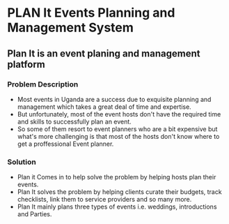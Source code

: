 # PLAN It Events Planning and Management System

## Plan It is an event planing and management platform

### Problem Description

- Most events in Uganda are a success due to exquisite planning and management which takes a great deal of time and expertise.
- But unfortunately, most of the event hosts don't have the required time and skills to successfully plan an event.
- So some of them resort to event planners who are a bit expensive but what's more challenging is that most of the hosts don't know where to get a proffessional Event planner.

### Solution

- Plan it Comes in to help solve the problem by helping hosts plan their events.
- Plan It solves the problem by helping clients curate their budgets, track checklists, link them to service providers and so many more.
- Plan It mainly plans three types of events i.e. weddings, introductions and Parties.
